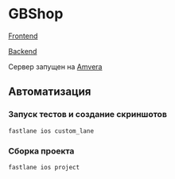 # GBShop

[Frontend](https://github.com/DenDmitriev/GBShop)

[Backend](https://github.com/DenDmitriev/GBShopBackend)

Сервер запущен на [Amvera](https://gbshopbe-denisdmitriev.amvera.io)

## Автоматизация
### Запуск тестов и создание скриншотов 

```console
fastlane ios custom_lane
```

### Cборка проекта

```console
fastlane ios project
```
